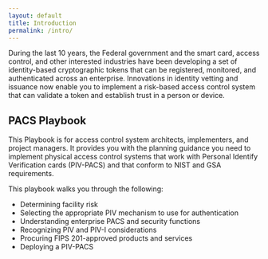 ```yaml
---
layout: default
title: Introduction
permalink: /intro/
---
```


During the last 10 years, the Federal government and the smart card, access control, and other interested industries have been developing a set of identity-based cryptographic tokens that can be registered, monitored, and authenticated across an enterprise. Innovations in identity vetting and issuance now enable you to implement a risk-based access control system that can validate a token and establish trust in a person or device.

## PACS Playbook

This Playbook is for access control system architects, implementers, and project managers.  It provides you with the planning guidance you need to implement physical access control systems that work with Personal Identify Verification cards (PIV-PACS) and that conform to NIST and GSA requirements.  

This playbook walks you through the following:

* Determining facility risk
* Selecting the appropriate PIV mechanism to use for authentication
* Understanding enterprise PACS and security functions
* Recognizing PIV and PIV-I considerations
* Procuring FIPS 201-approved products and services
* Deploying a PIV-PACS

